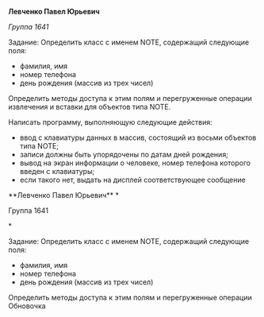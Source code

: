**Левченко Павел Юрьевич** 
*<p>Группа 1641</p>*
<p>Задание: Определить класс с именем NОТЕ, содержащий следующие поля:</p>
<ul>
<li>фамилия, имя</li> 
<li>номер телефона</li> 
<li>день рождения (массив из трех чисел)</li>
</ul>
<p>Определить методы доступа к этим полям и перегруженные операции 
извлечения и вставки для объектов типа NОТЕ.</p>
<p>Написать программу, выполняющую следующие действия:</p>
<ul>
<li>ввод с клавиатуры данных в массив, состоящий из восьми объектов 
типа NОТЕ;</li>
<li>записи должны быть упорядочены по датам дней 
рождения;</li> 
<li>вывод на экран информации о человеке, номер телефона которого 
введен с клавиатуры; </li>
<li>если такого нет, выдать на дисплей соответствующее сообщение</li>
</ul>
**Левченко Павел Юрьевич** 
*<p>Группа 1641</p>*
<p>Задание: Определить класс с именем NОТЕ, содержащий следующие поля:</p>
<ul>
<li>фамилия, имя</li> 
<li>номер телефона</li> 
<li>день рождения (массив из трех чисел)</li>
</ul>
<p>Определить методы доступа к этим полям и перегруженные операции 
 Обновочка